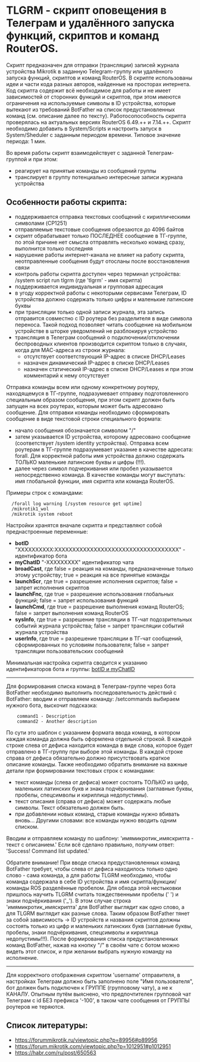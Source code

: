 # TLGRM - скрипт оповещения в Телеграм и удалённого запуска функций, скриптов и команд RouterOS.

Скрипт предназначен для отправки (трансляции) записей журнала устройства Mikrotik в заданную Telegram-группу или удалённого запуска функций, скриптов и команд RouterOS. В скрипте использованы идеи и части кода разных авторов, найденные на просторах интернета. Код скрипта содержит всё необходимое для работы и не имеет зависимостей от сторонних функций и скриптов, при этом имеются ограничения на используемые символы в ID устройства, которые вытекают из требований BotFather на список предустановленных команд (см. описание далее по тексту). Работосопособность скрипта проверялась на актуальных версиях RouterOS 6.49.++ и 7.14.++. 
Скрипт необходимо добавить в System/Scripts и настроить запуск в System/Sheduler с заданным периодом времени. Типовое значение периода: 1 мин.

Во время работы скрипт взаимодействует с заданной Телеграм-группой и при этом:
- реагирует на принятые команды из сообщений группы
- транслирует в группу потенциально интересные записи журнала устройства

## Особенности работы скрипта:
- поддерживается отправка текстовых сообщений с кириллическими символами (CP1251)
- отправляемые текстовые сообщения обрезаются до 4096 байтов
- скрипт обрабатывает только ПОСЛЕДНЕЕ сообщение в ТГ-группе, по этой причине нет смысла отправлять несколько команд сразу, выполнится только последняя
- нарушение работы интернет-канала не влияет на работу скрипта, неотправленные сообщения будут отосланы после восстановления связи
- контроль работы скрипта доступен через терминал устройства: /system script run tlgrm (где 'tlgrm' - имя скрипта)
- поддерживается индивидуальная и групповая адресация
- в угоду корректной работы с некоторыми сервисами Телеграм, ID устройства должно содержать только цифры и маленькие латинские буквы
- при трансляции только одной записи журнала, эта запись отправится совместно с ID роутера без разделителя в виде символа переноса. Такой подход позволяет читать сообщение на мобильном устройстве в шторке уведомлений не разблокируя устройство
- трансляция в Телеграм сообщений о подключении/отключении беспроводных клиентов производится скриптом только в случаях, когда для МАС-адреса из строки журнала:
    - отсутствует соответствующий IP-адрес в списке DHCP/Leases
    - назначен динамический IP-адрес в списке DHCP/Leases
    - назначен статический IP-адрес в списке DHCP/Leases и при этом комментарий к нему отсутствует

Отправка команды всем или одному конкретному роутеру, находящемуся в ТГ-группе, подразумевает отправку подготовленного специальным образом сообщения, при этом скрипт должен быть запущен на всех роутерах, которым может быть адресовано сообщение. Для отправки команды необходимо сформировать сообщение в виде текстовой строки специального формата: 
 - начало сообщения обозначается символом "/"
 - затем указывается ID устройства, которому адресовано сообщение (соответствует /system identity устройства). Отправка всем роутерам в ТГ-группе подразумевает указание в качестве адресата: forall. Для корректной работы имя устройства должно содержать ТОЛЬКО маленькие латинские буквы и цифры (!!!).
 - далее через символ подчеркивания или пробел указывается непосредственно команда. В качестве команды могут выступать: имя глобальной функции, имя скрипта или команда RouterOS.

Примеры строк с командами:
~~~ 
  /forall log warning [/system resource get uptime]
  /mikrotik1_wol
  /mikrotik system reboot
~~~
Настройки хранятся вначале скрипта и представляют собой преднастроенные переменные:
- **botID** "XXXXXXXXXX:XXXXXXXXXXXXXXXXXXXXXXXXXXXXXXXXXXX" - идентификатор бота
- **myChatID** "-XXXXXXXXX"  идентификатор чата
- **broadCast**, где false = реакция на команды, предназначенные только этому устройству; true = реакция на все принятые команды
- **launchScr**, где true = разрешение исполнения скриптов; false = запрет исполнения скриптов
- **launchFnc**, где true = разрешение использования глобальных функций; false = запрет использования функций
- **launchCmd**, где true = разрешение выполнения команд RouterOS; false = запрет выполнения команд RouterOS
- **sysInfo**,   где true = разрешение трансляции в ТГ-чат подозрительных событий журнала устройства; false = запрет трансляции событий журнала устройства
- **userInfo**,  где true = разрешение трансляции в ТГ-чат сообщений, сформированных по условиям пользователя; false = запрет трансляции пользовательских сообщений

Минимальная настройка скрипта сводится к указанию идентификаторов бота и группы: [botID и myChatID](https://1spla.ru/blog/telegram_bot_for_mikrotik)

-----
Для формирования списка команд в Телеграм-группе через бота BotFather необходимо выполнить последовательность действий с BotFather: 
вводим и отправляем команду: /setcommands выбираем нужного бота, выскочит подсказка:
~~~
    command1 - Description
    command2 - Another description
~~~
По сути это шаблон с указанием формата ввода команд, в котором каждая команда должна быть оформлена отдельной строкой. В каждой строке слева от дефиса находится команда в виде слова, которое будет отправлено в ТГ-группу при выборе этой команды. В каждой строке справа от дефиса обязательно должно присутствовать краткое описание команды. Также необходимо обратить внимание на важные детали при формировании текстовых строк с командами:
- текст команды (слева от дефиса) может состоять ТОЛЬКО из цифр, маленьких латинских букв и знака подчёркивания (заглавные буквы, пробелы, спецсимволы и кириллица недопустимы).
- текст описания (справа от дефиса) может содержать любые символы. Текст обязательно должен быть.
- при добавлении новых команд, старые команды нужно вбивать вновь... Другими словами: все команды нужно вводить одним списком.

Вводим и отправляем команду по шаблону: 'имямикротик_имяскрипта - текст с описанием.'
Если всё сделано правильно, получим ответ: 'Success! Command list updated.'

Обратите внимание! При вводе списка предустановленных команд BotFather требует, чтобы слева от дефиса находилось только одно слово - сама команда, а для работы TLGRM необходимо, чтобы команда содержала в себе ID устройства и имя скрипта/функции/команды ROS разделённые пробелом. Для обхода этой нестыковки пришлось научить TLGRM считать тождественными пробелы (' ') и знаки подчёркивания ('_'). В этом случае строка 'имямикротик_имяскрипта' для BotFather выглядит как одно слово, а для TLGRM выглядит как разные слова. Таким образом BotFather тянет за собой зависимость -> ID устройств и названия скриптов должны состоять только из цифр и маленьких латинских букв (заглавные буквы, пробелы, знаки подчёркивания, спецсимволы и кириллица недопустимы!!!).
После формирования списка предустановленных команд BotFather, нажав на кнопку "/" в своём чате с ботом можно видеть этот список, и при желании выбрать нужную команду на исполнение.

-----
Для корректного отображения скриптом 'username' отправителя, в настройках Телеграм должно быть заполнено поле "Имя пользователя", бот должен быть подключен к ГРУППЕ (групповому чату), а не к КАНАЛУ. Опытным путём выяснено, что предпочтителен групповой чат Телеграм с id БЕЗ префикса '-100', в таком чате сообщения от ГРУППЫ роутеров не теряются.

## Список литературы:
- https://forummikrotik.ru/viewtopic.php?p=89956#p89956
- https://forum.mikrotik.com/viewtopic.php?p=1012951#p1012951
- https://habr.com/ru/post/650563
